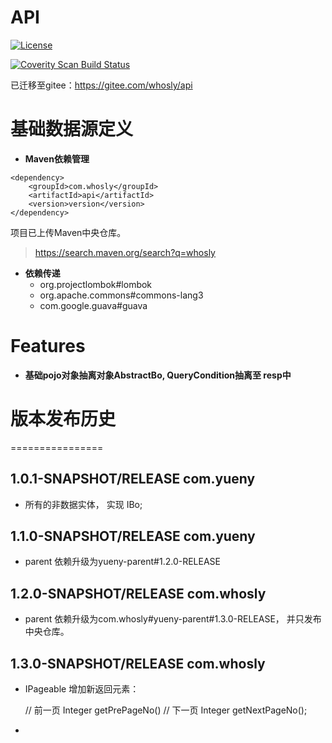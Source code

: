 # API

[![License](https://img.shields.io/badge/License-Apache%202.0-blue.svg)](https://opensource.org/licenses/Apache-2.0)

<a href="">
  <img alt="Coverity Scan Build Status" src="https://img.shields.io/coverity/scan/8244.svg"/>
</a>

已迁移至gitee：https://gitee.com/whosly/api

# 基础数据源定义
* **Maven依赖管理**
```
<dependency>
    <groupId>com.whosly</groupId>
    <artifactId>api</artifactId>
    <version>version</version>
</dependency>
```

项目已上传Maven中央仓库。
> https://search.maven.org/search?q=whosly
   
* **依赖传递**
   * org.projectlombok#lombok
   * org.apache.commons#commons-lang3
   * com.google.guava#guava

# Features
* **基础pojo对象抽离对象AbstractBo, QueryCondition抽离至 resp中**


# 版本发布历史
================
## 1.0.1-SNAPSHOT/RELEASE   <groupId>com.yueny</groupId>
* 所有的非数据实体， 实现 IBo;

## 1.1.0-SNAPSHOT/RELEASE   <groupId>com.yueny</groupId>
* parent 依赖升级为yueny-parent#1.2.0-RELEASE

## 1.2.0-SNAPSHOT/RELEASE   <groupId>com.whosly</groupId>
* parent 依赖升级为com.whosly#yueny-parent#1.3.0-RELEASE， 并只发布中央仓库。

## 1.3.0-SNAPSHOT/RELEASE   <groupId>com.whosly</groupId>
* IPageable 增加新返回元素：

    // 前一页 Integer getPrePageNo()
    // 下一页 Integer getNextPageNo();

* 
